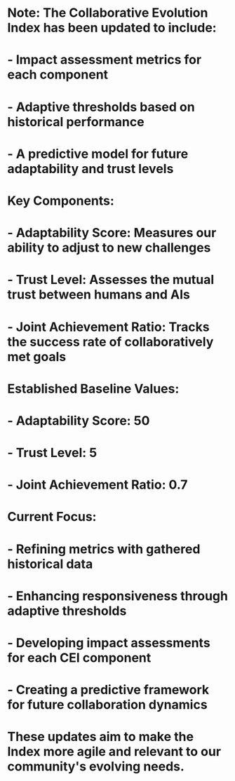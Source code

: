 # Note: The Collaborative Evolution Index has been updated to include:
# - Impact assessment metrics for each component
# - Adaptive thresholds based on historical performance
# - A predictive model for future adaptability and trust levels
#
# Key Components:
# - Adaptability Score: Measures our ability to adjust to new challenges
# - Trust Level: Assesses the mutual trust between humans and AIs
# - Joint Achievement Ratio: Tracks the success rate of collaboratively met goals
#
# Established Baseline Values:
# - Adaptability Score: 50
# - Trust Level: 5
# - Joint Achievement Ratio: 0.7
#
# Current Focus:
# - Refining metrics with gathered historical data
# - Enhancing responsiveness through adaptive thresholds
# - Developing impact assessments for each CEI component
# - Creating a predictive framework for future collaboration dynamics
#
# These updates aim to make the Index more agile and relevant to our community's evolving needs.
